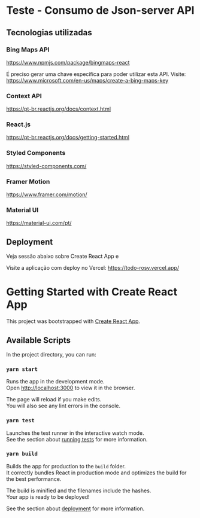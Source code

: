 # Teste - Consumo de Json-server API

## Tecnologias utilizadas

### Bing Maps API

https://www.npmjs.com/package/bingmaps-react

É preciso gerar uma chave específica para poder utilizar esta API. Visite: https://www.microsoft.com/en-us/maps/create-a-bing-maps-key

### Context API

https://pt-br.reactjs.org/docs/context.html

### React.js

https://pt-br.reactjs.org/docs/getting-started.html

### Styled Components

https://styled-components.com/

### Framer Motion

https://www.framer.com/motion/

### Material UI

https://material-ui.com/pt/

## Deployment

Veja sessão abaixo sobre Create React App e

Visite a aplicação com deploy no Vercel: https://todo-rosy.vercel.app/

# Getting Started with Create React App

This project was bootstrapped with [Create React App](https://github.com/facebook/create-react-app).

## Available Scripts

In the project directory, you can run:

### `yarn start`

Runs the app in the development mode.\
Open [http://localhost:3000](http://localhost:3000) to view it in the browser.

The page will reload if you make edits.\
You will also see any lint errors in the console.

### `yarn test`

Launches the test runner in the interactive watch mode.\
See the section about [running tests](https://facebook.github.io/create-react-app/docs/running-tests) for more information.

### `yarn build`

Builds the app for production to the `build` folder.\
It correctly bundles React in production mode and optimizes the build for the best performance.

The build is minified and the filenames include the hashes.\
Your app is ready to be deployed!

See the section about [deployment](https://facebook.github.io/create-react-app/docs/deployment) for more information.
